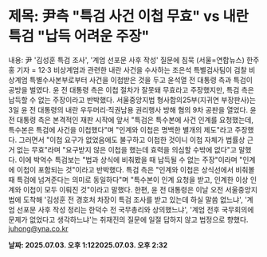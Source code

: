 # **제목: 尹측 "특검 사건 이첩 무효" vs 내란특검 "납득 어려운 주장"**

  내용: 尹 '김성훈 특검 조사', '계엄 선포문 사후 작성' 질문에 침묵    (서울=연합뉴스) 한주홍 기자 = 12·3 비상계엄과 관련한 내란 사건을 수사하는 조은석 특별검사팀이 검찰 비상계엄 특별수사본부로부터 사건을 이첩받은 것을 두고 윤석열 전 대통령 측과 특검이 공방을 벌였다.    윤 전 대통령 측은 이첩 절차가 잘못돼 무효라고 주장했지만, 특검 측은 납득할 수 없는 주장이라고 반박했다.    서울중앙지법 형사합의25부(지귀연 부장판사)는 3일 윤 전 대통령의 내란 우두머리·직권남용 권리행사 방해 혐의 9차 공판을 열었다.    윤 전 대통령 측은 본격적인 재판 시작에 앞서 "특검은 특수본에 사건 인계를 요청했는데, 특수본은 특검에 사건을 이첩했다"며 "인계와 이첩은 명백한 별개의 제도"라고 주장했다.    그러면서 "이첩 요구가 없었음에도 불구하고 이첩한 것이니 이첩 자체가 법률상 근거 없는 무효"라며 "요구받지 않은 이첩을 했는데 효력을 의심할 수밖에 없다"고 말했다.    이에 박억수 특검보는 "법과 상식에 비춰봤을 때 납득될 수 없는 주장"이라며 "인계에 이첩이 포함되는 것"이라고 반박했다.    특검 측은 "인계와 이첩은 상식선에서 비춰볼 때 특검에 넘겨준다는 의미로 동일하다"며 "특수본이 인계 요청을 받고, 인계한 이상 인계와 이첩이 모두 이뤄진 것"이라고 말했다.    한편, 윤 전 대통령은 이날 오전 서울중앙지법에 도착해 '김성훈 전 경호처 차장이 특검 조사를 받고 있는데 하실 말씀 없느냐', '계엄 선포문 사후 작성 정리는 한덕수 전 국무총리와 상의했느냐', '계엄 전후 국무회의에 문제가 없었다고 생각하느냐'는 취재진의 질문에 일절 답하지 않고 법정으로 향했다.    juhong@yna.co.kr

  **날짜: 2025.07.03. 오후 1:122025.07.03. 오후 2:32**